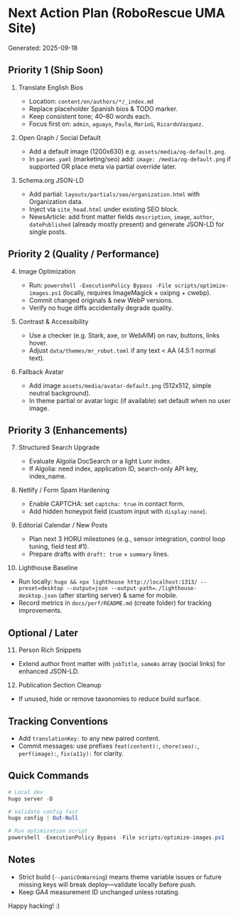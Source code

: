 # Next Action Plan (RoboRescue UMA Site)

Generated: 2025-09-18

## Priority 1 (Ship Soon)

1. Translate English Bios
   - Location: `content/en/authors/*/_index.md`
   - Replace placeholder Spanish bios & TODO marker.
   - Keep consistent tone; 40–80 words each.
   - Focus first on: `admin`, `aguayo`, `Paula`, `MarioG`, `RicardoVazquez`.

2. Open Graph / Social Default
   - Add a default image (1200x630) e.g. `assets/media/og-default.png`.
   - In `params.yaml` (marketing/seo) add: `image: /media/og-default.png` if supported OR place meta via partial override later.

3. Schema.org JSON-LD
   - Add partial: `layouts/partials/seo/organization.html` with Organization data.
   - Inject via `site_head.html` under existing SEO block.
   - NewsArticle: add front matter fields `description`, `image`, `author`, `datePublished` (already mostly present) and generate JSON-LD for single posts.

## Priority 2 (Quality / Performance)

4. Image Optimization
   - Run: `powershell -ExecutionPolicy Bypass -File scripts/optimize-images.ps1` (locally, requires ImageMagick + oxipng + cwebp).
   - Commit changed originals & new WebP versions.
   - Verify no huge diffs accidentally degrade quality.

5. Contrast & Accessibility
   - Use a checker (e.g. Stark, axe, or WebAIM) on nav, buttons, links hover.
   - Adjust `data/themes/mr_robot.toml` if any text < AA (4.5:1 normal text).

6. Fallback Avatar
   - Add image `assets/media/avatar-default.png` (512x512, simple neutral background).
   - In theme partial or avatar logic (if available) set default when no user image.

## Priority 3 (Enhancements)

7. Structured Search Upgrade
   - Evaluate Algolia DocSearch or a light Lunr index.
   - If Algolia: need index, application ID, search-only API key, index_name.

8. Netlify / Form Spam Hardening
   - Enable CAPTCHA: set `captcha: true` in contact form.
   - Add hidden honeypot field (custom input with `display:none`).

9. Editorial Calendar / New Posts
   - Plan next 3 HORU milestones (e.g., sensor integration, control loop tuning, field test #1).
   - Prepare drafts with `draft: true` + `summary` lines.

10. Lighthouse Baseline
   - Run locally: `hugo && npx lighthouse http://localhost:1313/ --preset=desktop --output=json --output-path=./lighthouse-desktop.json` (after starting server) & same for mobile.
   - Record metrics in `docs/perf/README.md` (create folder) for tracking improvements.

## Optional / Later

11. Person Rich Snippets
   - Extend author front matter with `jobTitle`, `sameAs` array (social links) for enhanced JSON-LD.

12. Publication Section Cleanup
   - If unused, hide or remove taxonomies to reduce build surface.

## Tracking Conventions
- Add `translationKey:` to any new paired content.
- Commit messages: use prefixes `feat(content):`, `chore(seo):`, `perf(image):`, `fix(a11y):` for clarity.

## Quick Commands
```powershell
# Local dev
hugo server -D

# Validate config fast
hugo config | Out-Null

# Run optimization script
powershell -ExecutionPolicy Bypass -File scripts/optimize-images.ps1
```

## Notes
- Strict build (`--panicOnWarning`) means theme variable issues or future missing keys will break deploy—validate locally before push.
- Keep GA4 measurement ID unchanged unless rotating.

Happy hacking! :)
